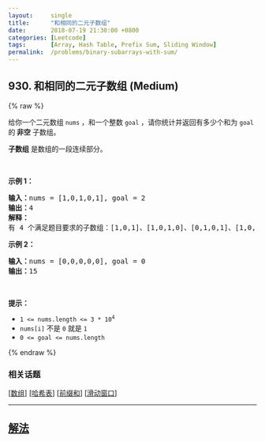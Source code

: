 ```yaml
---
layout:     single
title:      "和相同的二元子数组"
date:       2018-07-19 21:30:00 +0800
categories: [Leetcode]
tags:       [Array, Hash Table, Prefix Sum, Sliding Window]
permalink:  /problems/binary-subarrays-with-sum/
---
```


## 930. 和相同的二元子数组 (Medium)

{% raw %}

<p>给你一个二元数组 <code>nums</code> ，和一个整数 <code>goal</code> ，请你统计并返回有多少个和为 <code>goal</code> 的<strong> 非空</strong> 子数组。</p>

<p><strong>子数组</strong> 是数组的一段连续部分。</p>

<p> </p>

<p><strong>示例 1：</strong></p>

<pre>
<strong>输入：</strong>nums = [1,0,1,0,1], goal = 2
<strong>输出：</strong>4
<strong>解释：</strong>
有 4 个满足题目要求的子数组：[1,0,1]、[1,0,1,0]、[0,1,0,1]、[1,0,1]
</pre>

<p><strong>示例 2：</strong></p>

<pre>
<strong>输入：</strong>nums = [0,0,0,0,0], goal = 0
<strong>输出：</strong>15
</pre>

<p> </p>

<p><strong>提示：</strong></p>

<ul>
	<li><code>1 <= nums.length <= 3 * 10<sup>4</sup></code></li>
	<li><code>nums[i]</code> 不是 <code>0</code> 就是 <code>1</code></li>
	<li><code>0 <= goal <= nums.length</code></li>
</ul>

{% endraw %}

### 相关话题
  [[数组](https://github.com/awesee/leetcode/tree/master/tag/array/README.md)]
  [[哈希表](https://github.com/awesee/leetcode/tree/master/tag/hash-table/README.md)]
  [[前缀和](https://github.com/awesee/leetcode/tree/master/tag/prefix-sum/README.md)]
  [[滑动窗口](https://github.com/awesee/leetcode/tree/master/tag/sliding-window/README.md)]

---

## [解法](https://github.com/awesee/leetcode/tree/master/problems/binary-subarrays-with-sum)
